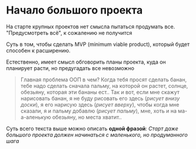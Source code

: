 # Начало большого проекта 

На старте крупных проектов нет смысла пытаться продумать все. "Предусмотреть всё", к сожалению не получится

Суть в том, чтобы сделать MVP (minimum viable product), который будет способен к расширению.

Естественно, имеет смысл обговорить планы проекта, куда он планирует расти, но предугадать все невозможно

> Главная проблема ООП в чем? Когда тебя просят сделать банан, тебе надо сделать сначала пальму, на которой он растет, солнце, обезьяну, которая эти бананы ест..
Так и вот, если мне скажут нарисовать банан, я не буду рисовать его здесь (*рисует внизу доски*), я его нарисую здесь (*рисует вверху*), чтобы когда мне сказали, я и пальму добавлю (*рисует пальму*), мне, хоть и на ма-а-аленькую обезьяну, но места хватит..

Суть всего текста выше можно описать **одной фразой**:
*Старт даже большого проекта должен начинаться с маленького, но продуманного шага*